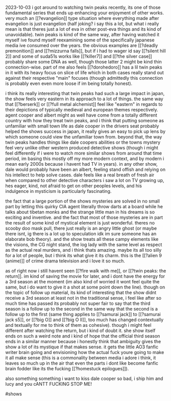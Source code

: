 2023-10-03
i got around to watching twin peaks recently, its one of those fundamental series that ends up enhancing your enjoyment of other works. very much an [[?evangelion]] type situation where everything made after evangelion is just evangelion (half joking? i say this a lot, but what i really mean is that theres just a lot of eva in other post-eva things and its kind of unavoidable). twin peaks is kind of the same way, after having watched it myself ive found myself reexamining some of the specifically japanese media ive consumed over the years. the obvious examples are [[?deadly premonition]] and [[?mizzurna falls]], but if i had to wager id say [[?silent hill 2]] and some of suda51s works like [[?killer7]] and [[?the silver case]] probably share some DNA as well, though those latter 2 might be kind thin connection-wise. part of me also feels [[?dorohedoro]] has a lil twin peaks in it with its heavy focus on slice of life which in both cases really stand out against their respective "main" focuses (though admittedly this connection is probably even even more loose if im being totally honest).

i think its really interesting that twin peaks had such a large impact in japan, the show feels very eastern in its approach to a lot of things. the same way that [[?berserk]] or [[?full metal alchemist]] feel like "eastern" in regards to their depictions of typically medieval and european themes respectively. agent cooper and albert might as well have come from a totally different country with how they treat twin peaks, and i think that putting someone as unfamiliar with small town life as dale cooper in the drivers seat probably helped the shows success in japan, it really gives an easy to pick up lens by which someone could view the unfamiliar town from. beyond that, the way twin peaks handles things like dale coopers abilities or the towns mystery feel very unlike other western produced detective shows (though i might feel differently if i were to watch more similar shows from around that time period, im basing this mostly off my more modern context, and by modern i mean early 2000s because i havent had TV in years). in any other show, dale would probably have been an albert, feeling stand offish and relying on his intellect to help solve cases. dale feels like a real breath of fresh air when compared to other detective characters i saw a lot on TV growing up, hes eager, kind, not afraid to get on other peoples levels, and his indulgence in mysticism is particularly fascinating.

the fact that a large portion of the shows mysteries are solved in no small part by letting this quirky CIA agent literally throw darts at a board while he talks about tibetan monks and the strange little man in his dreams is so exciting and inventive. and the fact that most of those mysteries are in part the result of some kind of mystical element is just wonderful. theres no scooby doo mask pull, there just really is an angry little ghost (or maybe there isnt, ig there is a lot up to speculation idk im sure someone has an elaborate bob theory). and the show treats all these campy elements like the visions, the CG night stand, the log lady with the same level as respect as the actual real murders, and i think thats amazing. maybe its all too silly for a lot of people, but i think its what give it its charm. this is the [[?alien 9 (anime)]] of crime drama television and i love it so much.

as of right now i still havent seen [[?fire walk with me]], or [[?twin peaks: the return]]. im kind of saving the movie for later, and i dont have the energy for a 3rd season at the moment (im also kind of worried it wont feel quite the same, but i do want to give it a shot at some point down the line). though on the topic of follow up material, its kind of interesting that the show didnt receive a 3rd season at least not in the traditional sense, i feel like after so much time has passed its probably not super fair to say that the third season is a follow up to the second in the same way that the second is a follow up to the first (same thing applies to [[?samurai jack]] to [[?samurai jack s5]], or [[?big O]] and [[?big O II]], too much has changed contextually and textually for me to think of them as cohesive). though i might feel different after watching the return, but i kind of doubt it. she show itself ends on such a weird note and i kind of hope that the official third season ends in a similar manner because i honestly think that ambiguity gives the show a lot of its mystique if that makes sense. it gets the little AO3 fanfic writer brain going and envisioning how the actual fuck youre going to make it all make sense (this is a commonality between media i adore i think, it leaves so much up in the air that even the parts i dont like become fanfic brain fodder like its the fucking [[?homestuck epilogues]]).

also something something i want to kiss dale cooper so bad, i ship him and lucy and you cANTT FUCKING STOP ME!

#shows